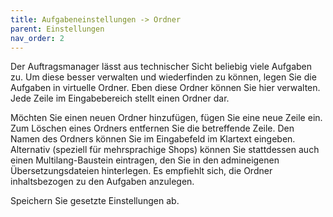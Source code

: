 ```yaml
---
title: Aufgabeneinstellungen -> Ordner
parent: Einstellungen
nav_order: 2
---
```


Der Auftragsmanager lässt aus technischer Sicht beliebig viele Aufgaben zu. Um diese besser verwalten und wiederfinden zu können, legen Sie die Aufgaben in virtuelle Ordner. Eben diese Ordner können Sie hier verwalten. Jede Zeile im Eingabebereich stellt einen Ordner dar.

Möchten Sie einen neuen Ordner hinzufügen, fügen Sie eine neue Zeile ein. Zum Löschen eines Ordners entfernen Sie die betreffende Zeile. Den Namen des Ordners können Sie im Eingabefeld im Klartext eingeben. Alternativ (speziell für mehrsprachige Shops) können Sie stattdessen auch einen Multilang-Baustein eintragen, den Sie in den admineigenen Übersetzungsdateien hinterlegen. Es empfiehlt sich, die Ordner inhaltsbezogen zu den Aufgaben anzulegen.

Speichern Sie gesetzte Einstellungen ab.

